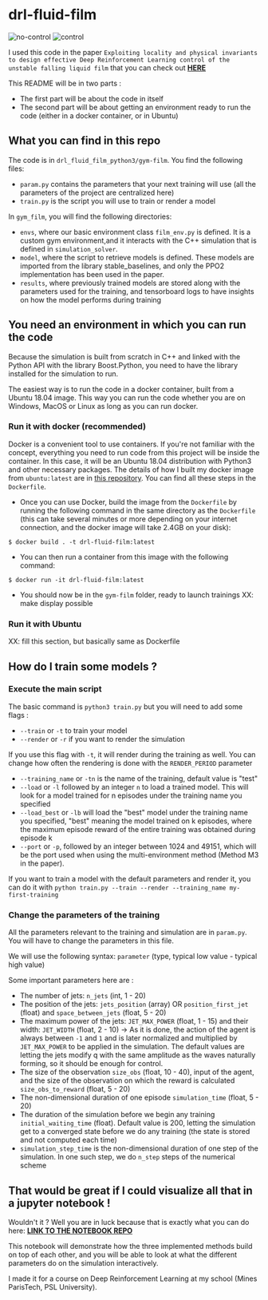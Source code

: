 # drl-fluid-film

![no-control](https://media.giphy.com/media/cO3IdQaGRyK0BYAslz/giphy.gif)
![control](https://media.giphy.com/media/dY0qmKEb5bXhf3gHvs/giphy.gif)

I used this code in the paper `Exploiting locality and physical invariants to design effective Deep Reinforcement Learning control of the unstable falling liquid film` that you can check out [**HERE**](XX)

This README will be in two parts :
- The first part will be about the code in itself
- The second part will be about getting an environment ready to run the code (either in a docker container, or in Ubuntu)

## What you can find in this repo

The code is in `drl_fluid_film_python3/gym-film`. You find the following files:
- `param.py` contains the parameters that your next training will use (all the parameters of the project are centralized here)
- `train.py` is the script you will use to train or render a model

In `gym_film`, you will find the following directories:
- `envs`, where our basic environment class `film_env.py` is defined. It is a custom gym environment,and it interacts with the C++ simulation that is defined in `simulation_solver`.
- `model`, where the script to retrieve models is defined. These models are imported from the library stable_baselines, and only the PPO2 implementation has been used in the paper.
- `results`, where previously trained models are stored along with the parameters used for the training, and tensorboard logs to have insights on how the model performs during training


## You need an environment in which you can run the code
Because the simulation is built from scratch in C++ and linked with the Python API with the library Boost.Python, you need to have the library installed for the simulation to run.

The easiest way is to run the code in a docker container, built from a Ubuntu 18.04 image. This way you can run the code whether you are on Windows, MacOS or Linux as long as you can run docker.

### Run it with docker (recommended)

Docker is a convenient tool to use containers. If you're not familiar with the concept, everything you need to run code from this project will be inside the container. In this case, it will be an Ubuntu 18.04 distribution with Python3 and other necessary packages.
The details of how I built my docker image from `ubuntu:latest` are in [this repository](https://github.com/vbelus/docker_fluid_film). You can find all these steps in the `Dockerfile`.

- Once you can use Docker, build the image from the `Dockerfile` by running the following command in the same directory as the `Dockerfile` (this can take several minutes or more depending on your internet connection, and the docker image will take 2.4GB on your disk):
```shell
$ docker build . -t drl-fluid-film:latest
```

- You can then run a container from this image with the following command:
```shell
$ docker run -it drl-fluid-film:latest
```

- You should now be in the `gym-film` folder, ready to launch trainings XX: make display possible

### Run it with Ubuntu

XX: fill this section, but basically same as Dockerfile

## How do I train some models ?

### Execute the main script

The basic command is `python3 train.py` but you will need to add some flags :
- `--train` or `-t` to train your model
- `--render` or `-r` if you want to render the simulation

If you use this flag with `-t`, it will render during the training as well. You can change how often the rendering is done with the `RENDER_PERIOD` parameter
- `--training_name` or `-tn` is the name of the training, default value is "test"
- `--load` or `-l` followed by an integer `n` to load a trained model. This will look for a model trained for n episodes under the training name you specified
- `--load_best` or `-lb` will load the "best" model under the training name you specified, "best" meaning the model trained on k episodes, where the maximum episode reward of the entire training was obtained during episode k
- `--port` or `-p`, followed by an integer between 1024 and 49151, which will be the port used when using the multi-environment method (Method M3 in the paper).

If you want to train a model with the default parameters and render it, you can do it with `python train.py --train --render --training_name my-first-training`

### Change the parameters of the training
All the parameters relevant to the training and simulation are in `param.py`. You will have to change the parameters in this file.

We will use the following syntax: `parameter` (type, typical low value - typical high value)

Some important parameters here are :
- The number of jets: `n_jets` (int, 1 - 20)
- The position of the jets: `jets_position` (array) OR `position_first_jet` (float) and `space_between_jets` (float, 5 - 20)
- The maximum power of the jets: `JET_MAX_POWER` (float, 1 - 15) and their width: `JET_WIDTH` (float, 2 - 10)
-> As it is done, the action of the agent is always between `-1` and `1` and is later normalized and multiplied by `JET_MAX_POWER` to be applied in the simulation. The default values are letting the jets modify q with the same amplitude as the waves naturally forming, so it should be enough for control. 
- The size of the observation `size_obs` (float, 10 - 40), input of the agent, and the size of the observation on which the reward is calculated `size_obs_to_reward` (float, 5 - 20)
- The non-dimensional duration of one episode `simulation_time` (float, 5 - 20)
- The duration of the simulation before we begin any training `initial_waiting_time` (float). Default value is 200, letting the simulation get to a converged state before we do any training (the state is stored and not computed each time)
- `simulation_step_time` is the non-dimensional duration of one step of the simulation. In one such step, we do `n_step` steps of the numerical scheme

## That would be great if I could visualize all that in a jupyter notebook !
Wouldn't it ? Well you are in luck because that is exactly what you can do here: [**LINK TO THE NOTEBOOK REPO**](https://github.com/vbelus/drl-fluid-film-notebook)

This notebook will demonstrate how the three implemented methods build on top of each other, and you will be able to look at what the different parameters do on the simulation interactively. 

I made it for a course on Deep Reinforcement Learning at my school (Mines ParisTech, PSL University).
